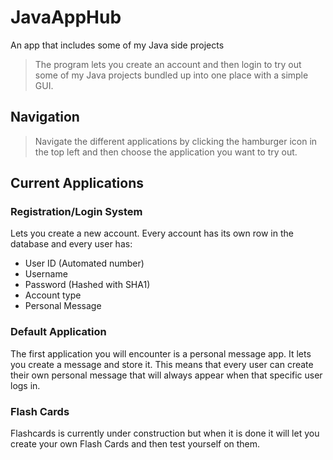 # JavaAppHub
An app that includes some of my Java side projects

> The program lets you create an account and then login to try out some
> of my Java projects bundled up into one place with a simple GUI.

## Navigation
> Navigate the different applications by clicking the hamburger icon in the top left 
> and then choose the application you want to try out.

## Current Applications
### Registration/Login System
Lets you create a new account. Every account has its own row in the database and every user has:

 - User ID (Automated number) 
 - Username
 - Password (Hashed with SHA1)
 - Account type
 - Personal Message

### Default Application
The first application you will encounter is a personal message app. It lets you create a message and store it. This means that every user can create their own personal message that will always appear when that specific user logs in.  
### Flash Cards
Flashcards is currently under construction but when it is done it will let you create your own Flash Cards and then test yourself on them.
